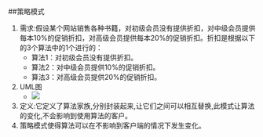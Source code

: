 ##策略模式
1. 需求:假设某个网站销售各种书籍，对初级会员没有提供折扣，对中级会员提供每本10%的促销折扣，对高级会员提供每本20%的促销折扣。折扣是根据以下的3个算法中的1个进行的：
	+ 算法1：对初级会员没有提供折扣。
	+ 算法2：对中级会员提供10%的促销折扣。
	+ 算法3：对高级会员提供20%的促销折扣。
2. UML图
	+ ![](https://i.imgur.com/OFfDdBU.png)
3. 定义:它定义了算法家族,分别封装起来,让它们之间可以相互替换,此模式让算法的变化,不会影响到使用算法的客户。
4. 策略模式使得算法可以在不影响到客户端的情况下发生变化。
	